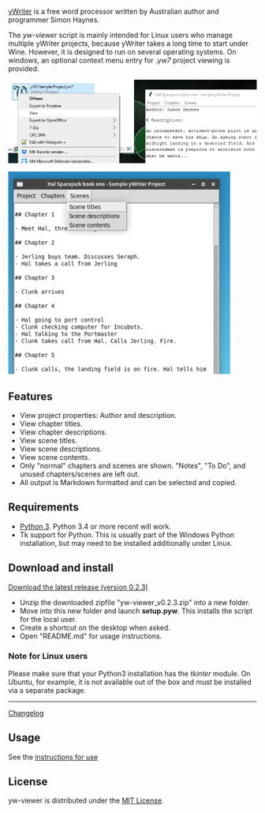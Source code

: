 [yWriter](http://spacejock.com/yWriter7.html) is a free word processor written by Australian author and programmer Simon Haynes. 


The *yw-viewer* script is mainly intended for Linux users who manage multiple yWriter projects, because yWriter takes a long time to start under Wine. However, it is designed to run on several operating systems. On windows, an optional context menu entry for *.yw7* project viewing is provided. 

![Screenshot: Windows example](Screenshots/screen02.png)

![Screenshot: Linux example](Screenshots/screen01.png)

## Features

- View project properties: Author and description.
- View chapter titles.
- View chapter descriptions.
- View scene titles.
- View scene descriptions.
- View scene contents.
- Only "normal" chapters and scenes are shown. "Notes", "To Do", and unused chapters/scenes are left out.
- All output is Markdown formatted and can be selected and copied. 

## Requirements

- [Python 3](https://www.python.org). Python 3.4 or more recent will work.
- Tk support for Python. This is usually part of the Windows Python installation, but may need to be installed additionally under Linux.

## Download and install

[Download the latest release (version 0.2.3)](https://raw.githubusercontent.com/peter88213/yw-viewer/main/dist/yw-viewer_v0.2.3.zip)

- Unzip the downloaded zipfile "yw-viewer_v0.2.3.zip" into a new folder.
- Move into this new folder and launch **setup.pyw**. This installs the script for the local user.
- Create a shortcut on the desktop when asked.
- Open "README.md" for usage instructions.

### Note for Linux users

Please make sure that your Python3 installation has the *tkinter* module. On Ubuntu, for example, it is not available out of the box and must be installed via a separate package. 

------------------------------------------------------------------

[Changelog](changelog)

## Usage

See the [instructions for use](usage)


## License

yw-viewer is distributed under the [MIT License](http://www.opensource.org/licenses/mit-license.php).
